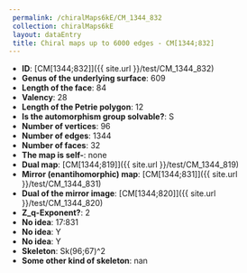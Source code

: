 ```yaml
--- 
 permalink: /chiralMaps6kE/CM_1344_832 
 collection: chiralMaps6kE
 layout: dataEntry
 title: Chiral maps up to 6000 edges - CM[1344;832]
---
```


- **ID**: [CM[1344;832]]({{ site.url }}/test/CM_1344_832)
- **Genus of the underlying surface**: 609
- **Length of the face**: 84
- **Valency**: 28
- **Length of the Petrie polygon**: 12
- **Is the automorphism group solvable?**: S
- **Number of vertices**: 96
- **Number of edges**: 1344
- **Number of faces**: 32
- **The map is self-**: none
- **Dual map**: [CM[1344;819]]({{ site.url }}/test/CM_1344_819)
- **Mirror (enantihomorphic) map**: [CM[1344;831]]({{ site.url }}/test/CM_1344_831)
- **Dual of the mirror image**: [CM[1344;820]]({{ site.url }}/test/CM_1344_820)
- **Z_q-Exponent?**: 2
- **No idea**:  17:831
- **No idea**: Y
- **No idea**: Y
- **Skeleton**: Sk(96;67)^2
- **Some other kind of skeleton**: nan

